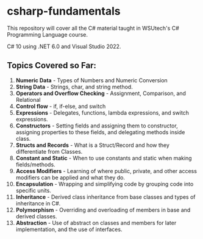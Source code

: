 # csharp-fundamentals
This repository will cover all the C# material taught in WSUtech's C# Programming Language course.

C# 10 using .NET 6.0 and Visual Studio 2022.

## Topics Covered so Far:
1. **Numeric Data** - Types of Numbers and Numeric Conversion
2. **String Data** - Strings, char, and string method.
3. **Operators and Overflow Checking** - Assignment, Comparison, and Relational
4. **Control flow** - if, if-else, and switch
5. **Expressions** - Delegates, functions, lambda expressions, and switch expressions.
6. **Constructors** - Setting fields and assigning them to constructor, assigning properties to these fields, and delegating methods inside class.
7. **Structs and Records** - What is a Struct/Record and how they differentiate from Classes.
8. **Constant and Static** - When to use constants and static when making fields/methods.
9. **Access Modifiers** - Learning of where public, private, and other access modifiers can be applied and what they do.
10. **Encapsulation** - Wrapping and simplifying code by grouping code into specific units.
11. **Inheritance** - Derived class inheritance from base classes and types of inheritance in C#.
12. **Polymorphism** - Overriding and overloading of members in base and derived classes.
13. **Abstraction** - Use of abstract on classes and members for later implementation, and the use of interfaces.

